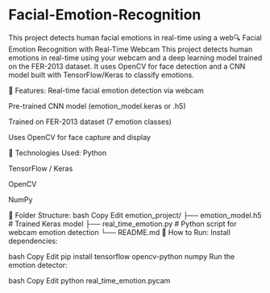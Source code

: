 # Facial-Emotion-Recognition
This project detects human facial emotions in real-time using a web🔍 Facial Emotion Recognition with Real-Time Webcam
This project detects human emotions in real-time using your webcam and a deep learning model trained on the FER-2013 dataset. It uses OpenCV for face detection and a CNN model built with TensorFlow/Keras to classify emotions.

🎯 Features:
Real-time facial emotion detection via webcam

Pre-trained CNN model (emotion_model.keras or .h5)

Trained on FER-2013 dataset (7 emotion classes)

Uses OpenCV for face capture and display

🧠 Technologies Used:
Python

TensorFlow / Keras

OpenCV

NumPy

📁 Folder Structure:
bash
Copy
Edit
emotion_project/
├── emotion_model.h5          # Trained Keras model
├── real_time_emotion.py      # Python script for webcam emotion detection
└── README.md
🚀 How to Run:
Install dependencies:

bash
Copy
Edit
pip install tensorflow opencv-python numpy
Run the emotion detector:

bash
Copy
Edit
python real_time_emotion.pycam

